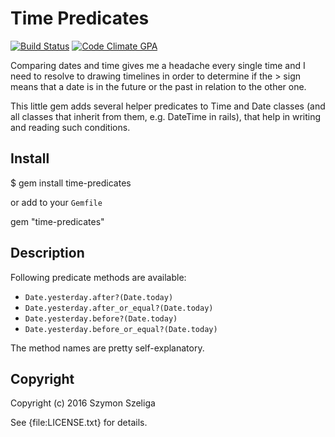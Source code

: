 # Time Predicates

[![Build Status](https://secure.travis-ci.org/Szeliga/time-predicates.svg?branch=master)](https://travis-ci.org/Szeliga/time-predicates)
[![Code Climate GPA](https://codeclimate.com/github/Szeliga/time-predicates/badges/gpa.svg)](https://codeclimate.com/github/Szeliga/time-predicates)

Comparing dates and time gives me a headache every single time and I need to resolve to drawing timelines in order to determine if the > sign means that a date is in the future or the past in relation to the other one.

This little gem adds several helper predicates to Time and Date classes (and all classes that inherit from them, e.g. DateTime in rails), that help in writing and reading such conditions.

## Install

$ gem install time-predicates

or add to your `Gemfile`

gem "time-predicates"

## Description

Following predicate methods are available:

* `Date.yesterday.after?(Date.today)`
* `Date.yesterday.after_or_equal?(Date.today)`
* `Date.yesterday.before?(Date.today)`
* `Date.yesterday.before_or_equal?(Date.today)`

The method names are pretty self-explanatory.

## Copyright

Copyright (c) 2016 Szymon Szeliga

See {file:LICENSE.txt} for details.

